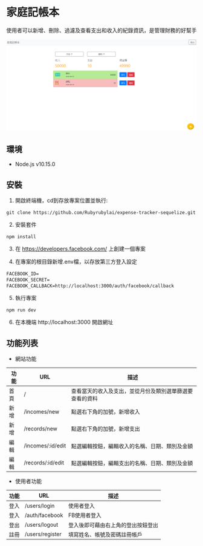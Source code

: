 # 家庭記帳本
使用者可以新增、刪除、過濾及查看支出和收入的紀錄資訊，是管理財務的好幫手

![image](https://github.com/Rubyrubylai/expense-tracker-sequelize/blob/master/expense-tracker.PNG)

## 環境
+ Node.js v10.15.0

## 安裝
1. 開啟終端機，cd到存放專案位置並執行:
```
git clone https://github.com/Rubyrubylai/expense-tracker-sequelize.git
```

2. 安裝套件
```
npm install
```

3. 在 https://developers.facebook.com/ 上創建一個專案

4. 在專案的根目錄新增.env檔，以存放第三方登入設定
```
FACEBOOK_ID=
FACEBOOK_SECRET=
FACEBOOK_CALLBACK=http://localhost:3000/auth/facebook/callback
```

5. 執行專案
```
npm run dev
```

6. 在本機端 http://localhost:3000 開啟網址

## 功能列表
+ 網站功能

|功能|URL|描述|
|----|---|----|
|首頁|/|查看當天的收入及支出，並從月份及類別選單篩選要查看的資料|
|新增|/incomes/new|點選右下角的加號，新增收入|
|新增|/records/new|點選右下角的加號，新增支出|
|編輯|/incomes/:id/edit|點選編輯按鈕，編輯收入的名稱、日期、類別及金額|
|編輯|/records/:id/edit|點選編輯按鈕，編輯支出的名稱、日期、類別及金額|

+ 使用者功能

|功能|URL|描述|
|----|---|----|
|登入|/users/login|使用者登入|
|登入|/auth/facebook|FB使用者登入|
|登出|/users/logout|登入後即可藉由右上角的登出按鈕登出|
|註冊|/users/register|填寫姓名、帳號及密碼註冊帳戶|